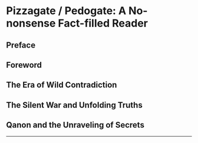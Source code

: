 # **Pizzagate / Pedogate: A No-nonsense Fact-filled Reader**  
## **Preface**  
## **Foreword**  
## **The Era of Wild Contradiction**  
## **The Silent War and Unfolding Truths**  
## **Qanon and the Unraveling of Secrets**  

---

